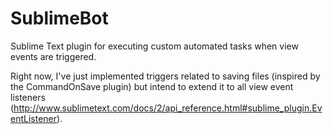 SublimeBot
====================

Sublime Text plugin for executing custom automated tasks when view events are triggered.

Right now, I've just implemented triggers related to saving files (inspired by the CommandOnSave plugin) but intend to extend it to all view event listeners (http://www.sublimetext.com/docs/2/api_reference.html#sublime_plugin.EventListener).
